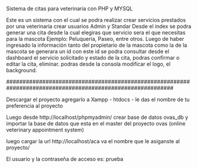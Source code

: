 Sistema de citas para veterinaria con PHP y MYSQL

Este es un sistema con el cual se podra realizar crear servicios prestados por una veterinaria crear usuarios Admin y Standar Desde el index se podra generar una cita desde la cual elegiras que servicio sera el que necesitas para la mascota Ejemplo: Peluqueria, Paseo, entre otros. Luego de haber ingresado la información tanto del propietario de la mascota como la de la mascota se generara un id con este id se podra consultar desde el dashboard el servicio solicitado y estado de la cita, podras confirmar o editar la cita, eliminar. podras desde la consola modificar el logo, el background.

###########################################################################################################

Descargar el proyecto agregarlo a Xampp - htdocs - le das el nombre de tu preferencia al proyecto

Luego desde http://localhost/phpmyadmin/ crear base de datos ovas_db y importar la base de datos que esta en el master del proyecto ovas (online veterinary appointment system)

luego cargar la url http://localhost/aca va el nombre que le asiganste al proyecto/

El usuario y la contraseña de acceso es: prueba
